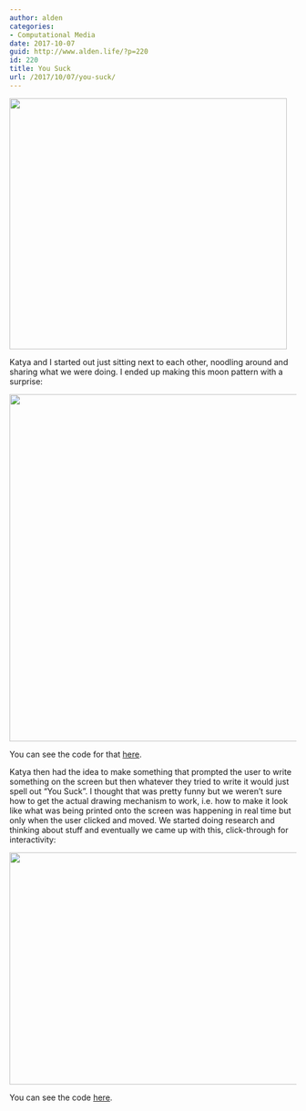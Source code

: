 ```yaml
---
author: alden
categories:
- Computational Media
date: 2017-10-07
guid: http://www.alden.life/?p=220
id: 220
title: You Suck
url: /2017/10/07/you-suck/
---
```


<img class="alignnone wp-image-221 " src="http://www.alden.life/wp-content/uploads/2017/10/Inspiration-e1507389611364.jpeg" alt="" width="487" height="441" srcset="http://www.alden.life/wp-content/uploads/2017/10/Inspiration-e1507389611364.jpeg 384w, http://www.alden.life/wp-content/uploads/2017/10/Inspiration-e1507389611364-300x272.jpeg 300w" sizes="(max-width: 487px) 100vw, 487px" />

Katya and I started out just sitting next to each other, noodling around and sharing what we were doing. I ended up making this moon pattern with a surprise:

[<img class="alignnone wp-image-223 size-full" src="http://www.alden.life/wp-content/uploads/2017/10/dotMoons.png" alt="" width="614" height="610" srcset="http://www.alden.life/wp-content/uploads/2017/10/dotMoons.png 614w, http://www.alden.life/wp-content/uploads/2017/10/dotMoons-150x150.png 150w, http://www.alden.life/wp-content/uploads/2017/10/dotMoons-300x298.png 300w" sizes="(max-width: 614px) 100vw, 614px" />](https://alpha.editor.p5js.org/full/BJ8hJ_L3Z)

You can see the code for that [here](https://alpha.editor.p5js.org/alden/sketches/BJ8hJ_L3Z).

Katya then had the idea to make something that prompted the user to write something on the screen but then whatever they tried to write it would just spell out &#8220;You Suck&#8221;. I thought that was pretty funny but we weren&#8217;t sure how to get the actual drawing mechanism to work, i.e. how to make it look like what was being printed onto the screen was happening in real time but only when the user clicked and moved. We started doing research and thinking about stuff and eventually we came up with this, click-through for interactivity:

[<img class="alignnone wp-image-222 " src="http://www.alden.life/wp-content/uploads/2017/10/YouSuck.gif" alt="" width="710" height="408" />](https://alpha.editor.p5js.org/full/HypnmuIh-)

You can see the code [here](https://alpha.editor.p5js.org/alden/sketches/HypnmuIh-).
